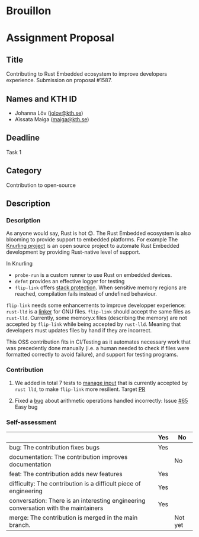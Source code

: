 # Brouillon

# Assignment Proposal

## Title

Contributing to Rust Embedded ecosystem to improve developers experience. Submission on proposal #1587.

## Names and KTH ID
  - Johanna Löv (jolov@kth.se)
  - Aïssata Maiga (maiga@kth.se)

## Deadline

Task 1

## Category

Contribution to open-source

## Description

### Description

As anyone would say, Rust is hot 😉. The Rust Embedded ecosystem is also blooming to provide support to embedded platforms. For example The [Knurling project](https://github.com/knurling-rs) is an open source project to automate Rust Embedded development by providing Rust-native level of support.

In Knurling
- `probe-run` is a custom runner to use Rust on embedded devices.
- `defmt` provides an effective logger for testing
- `flip-link` offers [stack protection](https://github.com/knurling-rs/flip-link). When sensitive memory regions are reached, compilation fails instead of undefined behaviour.

`flip-link` needs some enhancements to improve developper experience:
`rust-lld` is a [linker](https://nxmnpg.lemoda.net/1/ld.lld) for GNU files. `flip-link` should accept the same files as `rust-lld`. Currently, some memory.x files (describing the memory) are not accepted by `flip-link` while being accepted by `rust-lld`. Meaning that developers must updates files by hand if they are incorrect.

This OSS contribution fits in CI/Testing as it automates necessary work that was precedently done manually (i.e. a human needed to check if files were formatted correctly to avoid failure), and support for testing programs. 
### Contribution

1. We added in total 7 tests to [manage input](https://github.com/knurling-rs/flip-link/pull/69) that is currently accepted by `rust lld`, to make `flip-link` more resilient. 
Target [PR](https://github.com/knurling-rs/flip-link/pull/69)

2. Fixed a [bug](https://github.com/knurling-rs/flip-link/pull/70) about arithmetic operations handled incorrectly:
Issue [#65](https://github.com/knurling-rs/flip-link/issues/65) Easy bug


### Self-assessment


|                                                                                     | Yes | No  |
| ----------------------------------------------------------------------------------- | --- | --- |
| bug: The contribution fixes bugs                                                    | Yes |   |
| documentation: The contribution improves documentation                              |  | No  |
| feat: The contribution adds new features                                            | Yes |   |
| difficulty: The contribution is a difficult piece of engineering                    | Yes |   |
| conversation: There is an interesting engineering conversation with the maintainers | Yes |   |
| merge: The contribution is merged in the main branch.                               |  | Not yet  |
